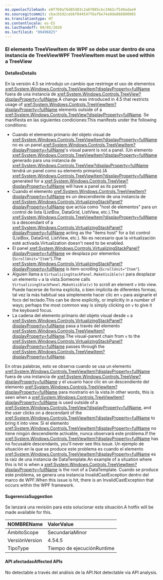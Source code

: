```yaml
---
ms.openlocfilehash: e9f769af6d85403c2a6f085cbc3462cf549adae9
ms.sourcegitcommit: cbacb5d2cebbf044547f6af6e74a9de866800985
ms.translationtype: HT
ms.contentlocale: es-ES
ms.lasthandoff: 09/05/2020
ms.locfileid: "89496825"
---
```

### <a name="wpf-treeviewitem-must-be-used-within-a-treeview"></a><span data-ttu-id="8ac17-101">El elemento TreeViewItem de WPF se debe usar dentro de una instancia de TreeView</span><span class="sxs-lookup"><span data-stu-id="8ac17-101">WPF TreeViewItem must be used within a TreeView</span></span>

#### <a name="details"></a><span data-ttu-id="8ac17-102">Detalles</span><span class="sxs-lookup"><span data-stu-id="8ac17-102">Details</span></span>

<span data-ttu-id="8ac17-103">En la versión 4.5 se introdujo un cambio que restringe el uso de elementos <xref:System.Windows.Controls.TreeViewItem?displayProperty=fullName> fuera de una instancia de <xref:System.Windows.Controls.TreeView?displayProperty=fullName>.</span><span class="sxs-lookup"><span data-stu-id="8ac17-103">A change was introduced in 4.5 that restricts usage of <xref:System.Windows.Controls.TreeViewItem?displayProperty=fullName> elements outside of a <xref:System.Windows.Controls.TreeView?displayProperty=fullName>.</span></span> <span data-ttu-id="8ac17-104">Se manifiesta en las siguientes condiciones:</span><span class="sxs-lookup"><span data-stu-id="8ac17-104">This manifests under the following conditions:</span></span><ul><li><span data-ttu-id="8ac17-105">Cuando el elemento primario del objeto visual de <xref:System.Windows.Controls.TreeViewItem?displayProperty=fullName> no es un panel.</span><span class="sxs-lookup"><span data-stu-id="8ac17-105"><xref:System.Windows.Controls.TreeViewItem?displayProperty=fullName>'s visual parent is not a panel.</span></span> <span data-ttu-id="8ac17-106">(Un elemento <xref:System.Windows.Controls.TreeViewItem?displayProperty=fullName> generado para una instancia de <xref:System.Windows.Controls.TreeView?displayProperty=fullName> tendrá un panel como su elemento primario).</span><span class="sxs-lookup"><span data-stu-id="8ac17-106">(A <xref:System.Windows.Controls.TreeViewItem?displayProperty=fullName> generated for a <xref:System.Windows.Controls.TreeView?displayProperty=fullName> will have a panel as its parent)</span></span></li><li><span data-ttu-id="8ac17-107">Cuando el elemento <xref:System.Windows.Controls.TreeViewItem?displayProperty=fullName> es un descendiente de una instancia de <xref:System.Windows.Controls.VirtualizingStackPanel?displayProperty=fullName> que actúa como &quot;host de elementos&quot; para un control de lista (ListBox, DataGrid, ListView, etc.).</span><span class="sxs-lookup"><span data-stu-id="8ac17-107">The <xref:System.Windows.Controls.TreeViewItem?displayProperty=fullName> is a descendant of a <xref:System.Windows.Controls.VirtualizingStackPanel?displayProperty=fullName> acting as the &quot;items host&quot; for a list control (ListBox, DataGrid, ListView, etc.).</span></span> <span data-ttu-id="8ac17-108">No es necesario que la virtualización esté activada.</span><span class="sxs-lookup"><span data-stu-id="8ac17-108">Virtualization doesn't need to be enabled.</span></span></li><li><span data-ttu-id="8ac17-109">El panel <xref:System.Windows.Controls.VirtualizingStackPanel?displayProperty=fullName> se desplaza por elementos (<code>ScrollUnit=&quot;Item&quot;</code>).</span><span class="sxs-lookup"><span data-stu-id="8ac17-109">The <xref:System.Windows.Controls.VirtualizingStackPanel?displayProperty=fullName> is item-scrolling (<code>ScrollUnit=&quot;Item&quot;</code>).</span></span></li><li><span data-ttu-id="8ac17-110">Alguien llama a <code>VirtualizingStackPanel.MakeVisible(v)</code> para desplazar un elemento <code>v</code> a la vista.</span><span class="sxs-lookup"><span data-stu-id="8ac17-110">Someone calls <code>VirtualizingStackPanel.MakeVisible(v)</code> to scroll an element <code>v</code> into view.</span></span> <span data-ttu-id="8ac17-111">Puede hacerse de forma explícita, o bien implícita de diferentes formas; tal vez la más habitual sea simplemente hacer clic en <code>v</code> para asignarle el foco del teclado.</span><span class="sxs-lookup"><span data-stu-id="8ac17-111">This can be done explicitly, or implicitly in a number of ways; perhaps the most common way is simply clicking on <code>v</code> to give it the keyboard focus.</span></span></li><li><span data-ttu-id="8ac17-112">La cadena del elemento primario del objeto visual desde <code>v</code> a <xref:System.Windows.Controls.VirtualizingStackPanel?displayProperty=fullName> pasa a través del elemento <xref:System.Windows.Controls.TreeViewItem?displayProperty=fullName>.</span><span class="sxs-lookup"><span data-stu-id="8ac17-112">The visual-parent chain from <code>v</code> to the <xref:System.Windows.Controls.VirtualizingStackPanel?displayProperty=fullName> passes through the <xref:System.Windows.Controls.TreeViewItem?displayProperty=fullName>.</span></span></li></ul><span data-ttu-id="8ac17-113">En otras palabras, esto se observa cuando se usa un elemento <xref:System.Windows.Controls.TreeViewItem?displayProperty=fullName> fuera de una instancia de <xref:System.Windows.Controls.TreeView?displayProperty=fullName> y el usuario hace clic en un descendiente del elemento <xref:System.Windows.Controls.TreeViewItem?displayProperty=fullName> para mostrarlo en la vista.</span><span class="sxs-lookup"><span data-stu-id="8ac17-113">In other words, this is seen when a <xref:System.Windows.Controls.TreeViewItem?displayProperty=fullName> is used outside of a <xref:System.Windows.Controls.TreeView?displayProperty=fullName>, and the user clicks on a descendant of the <xref:System.Windows.Controls.TreeViewItem?displayProperty=fullName> to bring it into view.</span></span> <span data-ttu-id="8ac17-114">Si el elemento <xref:System.Windows.Controls.TreeViewItem?displayProperty=fullName> no tiene ningún descendiente activable, nunca observará este problema.</span><span class="sxs-lookup"><span data-stu-id="8ac17-114">If the <xref:System.Windows.Controls.TreeViewItem?displayProperty=fullName> has no focusable descendants, you'll never see this issue.</span></span> <span data-ttu-id="8ac17-115">Un ejemplo de situación en la que se produce este problema es cuando el elemento <xref:System.Windows.Controls.TreeViewItem?displayProperty=fullName> es la raíz de una instancia de DataTemplate.</span><span class="sxs-lookup"><span data-stu-id="8ac17-115">An example of a situation where this is hit is when a <xref:System.Windows.Controls.TreeViewItem?displayProperty=fullName> is the root of a DataTemplate.</span></span> <span data-ttu-id="8ac17-116">Cuando se produce este problema, se genera una instancia InvalidCastException dentro del marco de WPF.</span><span class="sxs-lookup"><span data-stu-id="8ac17-116">When this issue is hit, there is an InvalidCastException that occurs within the WPF framework.</span></span>

#### <a name="suggestion"></a><span data-ttu-id="8ac17-117">Sugerencia</span><span class="sxs-lookup"><span data-stu-id="8ac17-117">Suggestion</span></span>

<span data-ttu-id="8ac17-118">Se lanzará una revisión para esta solucionar esta situación.</span><span class="sxs-lookup"><span data-stu-id="8ac17-118">A hotfix will be made available for this.</span></span>

| <span data-ttu-id="8ac17-119">NOMBRE</span><span class="sxs-lookup"><span data-stu-id="8ac17-119">Name</span></span>    | <span data-ttu-id="8ac17-120">Valor</span><span class="sxs-lookup"><span data-stu-id="8ac17-120">Value</span></span>       |
|:--------|:------------|
| <span data-ttu-id="8ac17-121">Ámbito</span><span class="sxs-lookup"><span data-stu-id="8ac17-121">Scope</span></span>   |<span data-ttu-id="8ac17-122">Secundaria</span><span class="sxs-lookup"><span data-stu-id="8ac17-122">Minor</span></span>|
|<span data-ttu-id="8ac17-123">Versión</span><span class="sxs-lookup"><span data-stu-id="8ac17-123">Version</span></span>|<span data-ttu-id="8ac17-124">4.5</span><span class="sxs-lookup"><span data-stu-id="8ac17-124">4.5</span></span>|
|<span data-ttu-id="8ac17-125">Tipo</span><span class="sxs-lookup"><span data-stu-id="8ac17-125">Type</span></span>|<span data-ttu-id="8ac17-126">Tiempo de ejecución</span><span class="sxs-lookup"><span data-stu-id="8ac17-126">Runtime</span></span>|

#### <a name="affected-apis"></a><span data-ttu-id="8ac17-127">API afectadas</span><span class="sxs-lookup"><span data-stu-id="8ac17-127">Affected APIs</span></span>

<span data-ttu-id="8ac17-128">No detectable a través del análisis de la API.</span><span class="sxs-lookup"><span data-stu-id="8ac17-128">Not detectable via API analysis.</span></span>

<!--

#### Affected APIs

Not detectable via API analysis.

-->
